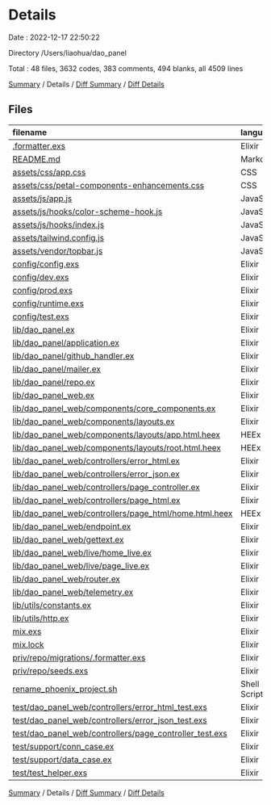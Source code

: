# Details

Date : 2022-12-17 22:50:22

Directory /Users/liaohua/dao_panel

Total : 48 files,  3632 codes, 383 comments, 494 blanks, all 4509 lines

[Summary](results.md) / Details / [Diff Summary](diff.md) / [Diff Details](diff-details.md)

## Files
| filename | language | code | comment | blank | total |
| :--- | :--- | ---: | ---: | ---: | ---: |
| [.formatter.exs](/.formatter.exs) | Elixir | 6 | 0 | 1 | 7 |
| [README.md](/README.md) | Markdown | 22 | 0 | 14 | 36 |
| [assets/css/app.css](/assets/css/app.css) | CSS | 24 | 17 | 7 | 48 |
| [assets/css/petal-components-enhancements.css](/assets/css/petal-components-enhancements.css) | CSS | 37 | 8 | 12 | 57 |
| [assets/js/app.js](/assets/js/app.js) | JavaScript | 48 | 39 | 10 | 97 |
| [assets/js/hooks/color-scheme-hook.js](/assets/js/hooks/color-scheme-hook.js) | JavaScript | 14 | 1 | 2 | 17 |
| [assets/js/hooks/index.js](/assets/js/hooks/index.js) | JavaScript | 4 | 0 | 2 | 6 |
| [assets/tailwind.config.js](/assets/tailwind.config.js) | JavaScript | 44 | 2 | 3 | 49 |
| [assets/vendor/topbar.js](/assets/vendor/topbar.js) | JavaScript | 153 | 9 | 6 | 168 |
| [config/config.exs](/config/config.exs) | Elixir | 44 | 20 | 12 | 76 |
| [config/dev.exs](/config/dev.exs) | Elixir | 32 | 38 | 10 | 80 |
| [config/prod.exs](/config/prod.exs) | Elixir | 5 | 12 | 6 | 23 |
| [config/runtime.exs](/config/runtime.exs) | Elixir | 32 | 73 | 11 | 116 |
| [config/test.exs](/config/test.exs) | Elixir | 16 | 11 | 7 | 34 |
| [lib/dao_panel.ex](/lib/dao_panel.ex) | Elixir | 8 | 0 | 2 | 10 |
| [lib/dao_panel/application.ex](/lib/dao_panel/application.ex) | Elixir | 21 | 13 | 5 | 39 |
| [lib/dao_panel/github_handler.ex](/lib/dao_panel/github_handler.ex) | Elixir | 56 | 4 | 13 | 73 |
| [lib/dao_panel/mailer.ex](/lib/dao_panel/mailer.ex) | Elixir | 3 | 0 | 1 | 4 |
| [lib/dao_panel/repo.ex](/lib/dao_panel/repo.ex) | Elixir | 5 | 0 | 1 | 6 |
| [lib/dao_panel_web.ex](/lib/dao_panel_web.ex) | Elixir | 85 | 7 | 24 | 116 |
| [lib/dao_panel_web/components/core_components.ex](/lib/dao_panel_web/components/core_components.ex) | Elixir | 625 | 28 | 80 | 733 |
| [lib/dao_panel_web/components/layouts.ex](/lib/dao_panel_web/components/layouts.ex) | Elixir | 4 | 0 | 2 | 6 |
| [lib/dao_panel_web/components/layouts/app.html.heex](/lib/dao_panel_web/components/layouts/app.html.heex) | HEEx | 131 | 0 | 7 | 138 |
| [lib/dao_panel_web/components/layouts/root.html.heex](/lib/dao_panel_web/components/layouts/root.html.heex) | HEEx | 25 | 0 | 3 | 28 |
| [lib/dao_panel_web/controllers/error_html.ex](/lib/dao_panel_web/controllers/error_html.ex) | Elixir | 6 | 11 | 3 | 20 |
| [lib/dao_panel_web/controllers/error_json.ex](/lib/dao_panel_web/controllers/error_json.ex) | Elixir | 5 | 9 | 2 | 16 |
| [lib/dao_panel_web/controllers/page_controller.ex](/lib/dao_panel_web/controllers/page_controller.ex) | Elixir | 6 | 0 | 2 | 8 |
| [lib/dao_panel_web/controllers/page_html.ex](/lib/dao_panel_web/controllers/page_html.ex) | Elixir | 4 | 0 | 2 | 6 |
| [lib/dao_panel_web/controllers/page_html/home.html.heex](/lib/dao_panel_web/controllers/page_html/home.html.heex) | HEEx | 1,347 | 0 | 107 | 1,454 |
| [lib/dao_panel_web/endpoint.ex](/lib/dao_panel_web/endpoint.ex) | Elixir | 34 | 9 | 9 | 52 |
| [lib/dao_panel_web/gettext.ex](/lib/dao_panel_web/gettext.ex) | Elixir | 15 | 3 | 7 | 25 |
| [lib/dao_panel_web/live/home_live.ex](/lib/dao_panel_web/live/home_live.ex) | Elixir | 163 | 1 | 11 | 175 |
| [lib/dao_panel_web/live/page_live.ex](/lib/dao_panel_web/live/page_live.ex) | Elixir | 111 | 0 | 17 | 128 |
| [lib/dao_panel_web/router.ex](/lib/dao_panel_web/router.ex) | Elixir | 31 | 10 | 8 | 49 |
| [lib/dao_panel_web/telemetry.ex](/lib/dao_panel_web/telemetry.ex) | Elixir | 75 | 10 | 8 | 93 |
| [lib/utils/constants.ex](/lib/utils/constants.ex) | Elixir | 5 | 0 | 1 | 6 |
| [lib/utils/http.ex](/lib/utils/http.ex) | Elixir | 97 | 2 | 17 | 116 |
| [mix.exs](/mix.exs) | Elixir | 77 | 25 | 18 | 120 |
| [mix.lock](/mix.lock) | Elixir | 80 | 0 | 1 | 81 |
| [priv/repo/migrations/.formatter.exs](/priv/repo/migrations/.formatter.exs) | Elixir | 4 | 0 | 1 | 5 |
| [priv/repo/seeds.exs](/priv/repo/seeds.exs) | Elixir | 0 | 11 | 1 | 12 |
| [rename_phoenix_project.sh](/rename_phoenix_project.sh) | Shell Script | 19 | 7 | 9 | 35 |
| [test/dao_panel_web/controllers/error_html_test.exs](/test/dao_panel_web/controllers/error_html_test.exs) | Elixir | 11 | 1 | 4 | 16 |
| [test/dao_panel_web/controllers/error_json_test.exs](/test/dao_panel_web/controllers/error_json_test.exs) | Elixir | 12 | 0 | 3 | 15 |
| [test/dao_panel_web/controllers/page_controller_test.exs](/test/dao_panel_web/controllers/page_controller_test.exs) | Elixir | 7 | 0 | 2 | 9 |
| [test/support/conn_case.ex](/test/support/conn_case.ex) | Elixir | 29 | 2 | 8 | 39 |
| [test/support/data_case.ex](/test/support/data_case.ex) | Elixir | 48 | 0 | 11 | 59 |
| [test/test_helper.exs](/test/test_helper.exs) | Elixir | 2 | 0 | 1 | 3 |

[Summary](results.md) / Details / [Diff Summary](diff.md) / [Diff Details](diff-details.md)